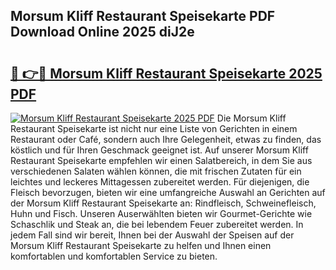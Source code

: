 ## Morsum Kliff Restaurant Speisekarte PDF Download Online 2025 diJ2e

# <h2><a href="http://gcdkcci.nevu.top/?p=Morsum+Kliff+Restaurant+Speisekarte">🔗 👉🔴 Morsum Kliff Restaurant Speisekarte 2025 PDF</a></h2>

[![Morsum Kliff Restaurant Speisekarte 2025 PDF](https://i.imgur.com/dBaPXMq.png)](http://gcdkcci.nevu.top/?p=Morsum+Kliff+Restaurant+Speisekarte)
Die Morsum Kliff Restaurant Speisekarte ist nicht nur eine Liste von Gerichten in einem Restaurant oder Café, sondern auch Ihre Gelegenheit, etwas zu finden, das köstlich und für Ihren Geschmack geeignet ist. Auf unserer Morsum Kliff Restaurant Speisekarte empfehlen wir einen Salatbereich, in dem Sie aus verschiedenen Salaten wählen können, die mit frischen Zutaten für ein leichtes und leckeres Mittagessen zubereitet werden. Für diejenigen, die Fleisch bevorzugen, bieten wir eine umfangreiche Auswahl an Gerichten auf der Morsum Kliff Restaurant Speisekarte an: Rindfleisch, Schweinefleisch, Huhn und Fisch. Unseren Auserwählten bieten wir Gourmet-Gerichte wie Schaschlik und Steak an, die bei lebendem Feuer zubereitet werden. In jedem Fall sind wir bereit, Ihnen bei der Auswahl der Speisen auf der Morsum Kliff Restaurant Speisekarte zu helfen und Ihnen einen komfortablen und komfortablen Service zu bieten.
